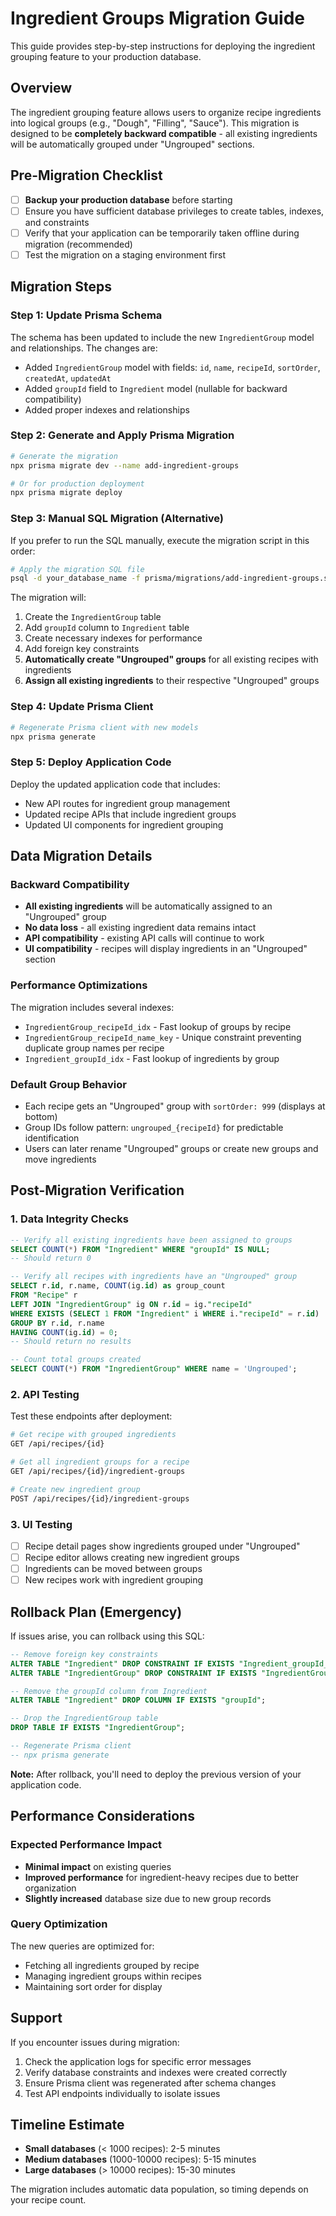 # Ingredient Groups Migration Guide

This guide provides step-by-step instructions for deploying the ingredient grouping feature to your production database.

## Overview

The ingredient grouping feature allows users to organize recipe ingredients into logical groups (e.g., "Dough", "Filling", "Sauce"). This migration is designed to be **completely backward compatible** - all existing ingredients will be automatically grouped under "Ungrouped" sections.

## Pre-Migration Checklist

- [ ] **Backup your production database** before starting
- [ ] Ensure you have sufficient database privileges to create tables, indexes, and constraints
- [ ] Verify that your application can be temporarily taken offline during migration (recommended)
- [ ] Test the migration on a staging environment first

## Migration Steps

### Step 1: Update Prisma Schema

The schema has been updated to include the new `IngredientGroup` model and relationships. The changes are:

- Added `IngredientGroup` model with fields: `id`, `name`, `recipeId`, `sortOrder`, `createdAt`, `updatedAt`
- Added `groupId` field to `Ingredient` model (nullable for backward compatibility)
- Added proper indexes and relationships

### Step 2: Generate and Apply Prisma Migration

```bash
# Generate the migration
npx prisma migrate dev --name add-ingredient-groups

# Or for production deployment
npx prisma migrate deploy
```

### Step 3: Manual SQL Migration (Alternative)

If you prefer to run the SQL manually, execute the migration script in this order:

```bash
# Apply the migration SQL file
psql -d your_database_name -f prisma/migrations/add-ingredient-groups.sql
```

The migration will:

1. Create the `IngredientGroup` table
2. Add `groupId` column to `Ingredient` table
3. Create necessary indexes for performance
4. Add foreign key constraints
5. **Automatically create "Ungrouped" groups** for all existing recipes with ingredients
6. **Assign all existing ingredients** to their respective "Ungrouped" groups

### Step 4: Update Prisma Client

```bash
# Regenerate Prisma client with new models
npx prisma generate
```

### Step 5: Deploy Application Code

Deploy the updated application code that includes:

- New API routes for ingredient group management
- Updated recipe APIs that include ingredient groups
- Updated UI components for ingredient grouping

## Data Migration Details

### Backward Compatibility

- **All existing ingredients** will be automatically assigned to an "Ungrouped" group
- **No data loss** - all existing ingredient data remains intact
- **API compatibility** - existing API calls will continue to work
- **UI compatibility** - recipes will display ingredients in an "Ungrouped" section

### Performance Optimizations

The migration includes several indexes:

- `IngredientGroup_recipeId_idx` - Fast lookup of groups by recipe
- `IngredientGroup_recipeId_name_key` - Unique constraint preventing duplicate group names per recipe
- `Ingredient_groupId_idx` - Fast lookup of ingredients by group

### Default Group Behavior

- Each recipe gets an "Ungrouped" group with `sortOrder: 999` (displays at bottom)
- Group IDs follow pattern: `ungrouped_{recipeId}` for predictable identification
- Users can later rename "Ungrouped" groups or create new groups and move ingredients

## Post-Migration Verification

### 1. Data Integrity Checks

```sql
-- Verify all existing ingredients have been assigned to groups
SELECT COUNT(*) FROM "Ingredient" WHERE "groupId" IS NULL;
-- Should return 0

-- Verify all recipes with ingredients have an "Ungrouped" group
SELECT r.id, r.name, COUNT(ig.id) as group_count
FROM "Recipe" r
LEFT JOIN "IngredientGroup" ig ON r.id = ig."recipeId"
WHERE EXISTS (SELECT 1 FROM "Ingredient" i WHERE i."recipeId" = r.id)
GROUP BY r.id, r.name
HAVING COUNT(ig.id) = 0;
-- Should return no results

-- Count total groups created
SELECT COUNT(*) FROM "IngredientGroup" WHERE name = 'Ungrouped';
```

### 2. API Testing

Test these endpoints after deployment:

```bash
# Get recipe with grouped ingredients
GET /api/recipes/{id}

# Get all ingredient groups for a recipe
GET /api/recipes/{id}/ingredient-groups

# Create new ingredient group
POST /api/recipes/{id}/ingredient-groups
```

### 3. UI Testing

- [ ] Recipe detail pages show ingredients grouped under "Ungrouped"
- [ ] Recipe editor allows creating new ingredient groups
- [ ] Ingredients can be moved between groups
- [ ] New recipes work with ingredient grouping

## Rollback Plan (Emergency)

If issues arise, you can rollback using this SQL:

```sql
-- Remove foreign key constraints
ALTER TABLE "Ingredient" DROP CONSTRAINT IF EXISTS "Ingredient_groupId_fkey";
ALTER TABLE "IngredientGroup" DROP CONSTRAINT IF EXISTS "IngredientGroup_recipeId_fkey";

-- Remove the groupId column from Ingredient
ALTER TABLE "Ingredient" DROP COLUMN IF EXISTS "groupId";

-- Drop the IngredientGroup table
DROP TABLE IF EXISTS "IngredientGroup";

-- Regenerate Prisma client
-- npx prisma generate
```

**Note:** After rollback, you'll need to deploy the previous version of your application code.

## Performance Considerations

### Expected Performance Impact

- **Minimal impact** on existing queries
- **Improved performance** for ingredient-heavy recipes due to better organization
- **Slightly increased** database size due to new group records

### Query Optimization

The new queries are optimized for:

- Fetching all ingredients grouped by recipe
- Managing ingredient groups within recipes
- Maintaining sort order for display

## Support

If you encounter issues during migration:

1. Check the application logs for specific error messages
2. Verify database constraints and indexes were created correctly
3. Ensure Prisma client was regenerated after schema changes
4. Test API endpoints individually to isolate issues

## Timeline Estimate

- **Small databases** (< 1000 recipes): 2-5 minutes
- **Medium databases** (1000-10000 recipes): 5-15 minutes  
- **Large databases** (> 10000 recipes): 15-30 minutes

The migration includes automatic data population, so timing depends on your recipe count.